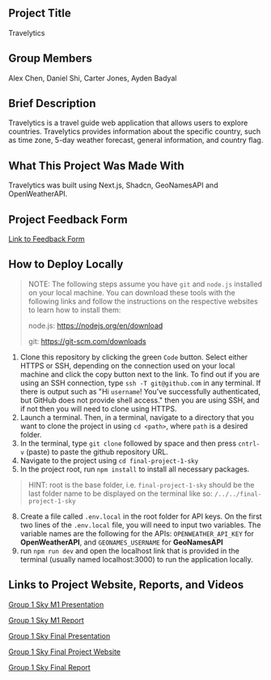 ## Project Title
Travelytics

## Group Members
Alex Chen, Daniel Shi, Carter Jones, Ayden Badyal


## Brief Description
Travelytics is a travel guide web application that allows users to explore countries. Travelytics provides information about the specific country, such as time zone, 5-day weather forecast, general information, and country flag.

## What This Project Was Made With 
Travelytics was built using Next.js, Shadcn, GeoNamesAPI and OpenWeatherAPI.

##  Project Feedback Form
[Link to Feedback Form](https://docs.google.com/forms/d/1XZk8IoOraZ1cLlg-FjbrqMqVwN33C6jESV8F_CJ-lV0/edit)

## How to Deploy Locally
>NOTE: The following steps assume you have `git` and `node.js` installed on your local machine.
>You can download these tools with the following links and follow the instructions on the respective websites to learn how to install them:
>
>node.js: https://nodejs.org/en/download
>
>git: https://git-scm.com/downloads
1) Clone this repository by clicking the green `Code` button. Select either HTTPS or SSH, depending on the connection used on your local machine and click the copy button next to the link. To find out if you are using an SSH connection, type `ssh -T git@github.com` in any terminal. If there is output such as "Hi `username`! You've successfully authenticated, but GitHub does not provide shell access." then you are using SSH, and if not then you will need to clone using HTTPS. 
2) Launch a terminal. Then, in a terminal, navigate to a directory that you want to clone the project in using `cd <path>`, where `path` is a desired folder.
4) In the terminal, type `git clone` followed by space and then press `cntrl-v` (paste) to paste the github repository URL. 
5) Navigate to the project using `cd final-project-1-sky`
6) In the project root, run `npm install` to install all necessary packages.
> HINT: root is the base folder, i.e. `final-project-1-sky` should be the last folder name to be displayed on the terminal like so: `/../../final-project-1-sky`
8) Create a file called `.env.local` in the root folder for API keys. On the first two lines of the `.env.local` file, you will need to input two variables. The variable names are the following for the APIs:
`OPENWEATHER_API_KEY` for <strong>OpenWeatherAPI</strong>, and `GEONAMES_USERNAME` for <strong>GeoNamesAPI</strong>
9) run `npm run dev` and open the localhost link that is provided in the terminal (usually named localhost:3000) to run the application locally.

## Links to Project Website, Reports, and Videos
[Group 1 Sky M1 Presentation](https://youtu.be/OFFBTig6KWY)

[Group 1 Sky M1 Report](./docs/reports/CMPT276_Group1_Sky_M1_Report.pdf)

[Group 1 Sky Final Presentation](https://youtu.be/gSQlN4Iacw0)

[Group 1 Sky Final Project Website](https://travelytics276.vercel.app/)

[Group 1 Sky Final Report](./docs/reports/CMPT276_Group1_Sky_M2_Final_Report.pdf)
